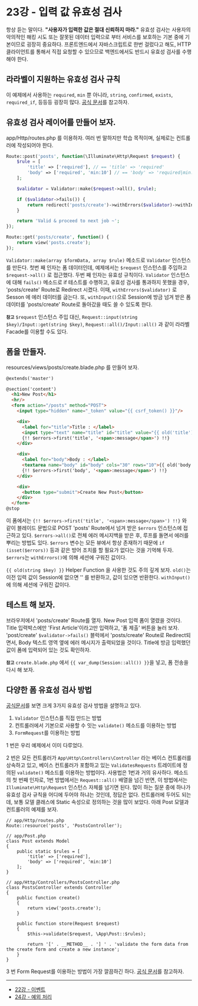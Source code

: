 # 23강 - 입력 값 유효성 검사

항상 듣는 말이다. **"사용자가 입력한 값은 절대 신뢰하지 마라."** 유효성 검사는 사용자의 악의적인 해킹 시도 또는 잘못된 데이터 입력으로 부터 서비스를 보호하는 기본 중에 기본이므로 굉장히 중요하다. 프론트엔드에서 자바스크립트로 한번 걸렀다고 해도, HTTP 클라이언트를 통해서 직접 요청할 수 있으므로 백엔드에서도 반드시 유효성 검사를 수행해야 한다.
 
## 라라벨이 지원하는 유효성 검사 규칙

이 예제에서 사용하는 `required`, `min` 뿐 아니라, `string`, `confirmed`, `exists`, `required_if`, 등등등 굉장히 많다. [공식 문서](http://laravel.com/docs/5.1/validation#available-validation-rules)를 참고하자.

## 유효성 검사 레이어를 만들어 보자.

app/Http/routes.php 를 이용하자. 여러 번 말하지만 학습 목적이며, 실제로는 컨트롤러에 작성되어야 한다.

```php
Route::post('posts', function(\Illuminate\Http\Request $request) {
    $rule = [
        'title' => ['required'], // == 'title' => 'required'
        'body' => ['required', 'min:10'] // == 'body' => 'required|min:10'
    ];

    $validator = Validator::make($request->all(), $rule);

    if ($validator->fails()) {
        return redirect('posts/create')->withErrors($validator)->withInput();
    }

    return 'Valid & proceed to next job ~';
});

Route::get('posts/create', function() {
    return view('posts.create');
});
```

`Validator::make(array $formData, array $rule)` 메소드로 `Validator` 인스턴스를 만든다. 첫번 째 인자는 폼 데이터인데, 예제에서는 `$request` 인스턴스를 주입하고 `$request->all()` 로 접근했다. 두번 째 인자는 유효성 규칙이다. `Validator` 인스턴스에 대해 `fails()` 메소드로 if 테스트를 수행하고, 유효성 검사를 통과하지 못했을 경우, 'posts/create' Route로 Redirect 시켰다. 이때, `withErrors($validator)` 로 Sesson 에 에러 데이터를 굽는다. 또, `withInput()`으로 Session에 방금 넘겨 받은 폼 데이터를 'posts/create' Route로 돌아갔을 때도 쓸 수 있도록 한다.

**`참고`** `$request` 인스턴스 주입 대신, `Request::input(string $key)/Input::get(string $key)`, `Request::all()/Input::all()` 과 같이 라라벨 Facade를 이용할 수도 있다. 

## 폼을 만들자.

resources/views/posts/create.blade.php 를 만들어 보자.

```html
@extends('master')

@section('content')
  <h1>New Post</h1>
  <hr/>
  <form action="/posts" method="POST">
    <input type="hidden" name="_token" value="{{ csrf_token() }}"/>

    <div>
      <label for="title">Title : </label>
      <input type="text" name="title" id="title" value="{{ old('title') }}"/>
      {!! $errors->first('title', '<span>:message</span>') !!}
    </div>

    <div>
      <label for="body">Body : </label>
      <textarea name="body" id="body" cols="30" rows="10">{{ old('body') }}</textarea>
      {!! $errors->first('body', '<span>:message</span>') !!}
    </div>

    <div>
      <button type="submit">Create New Post</button>
    </div>
  </form>
@stop
```

이 폼에서는 `{!! $errors->first('title', '<span>:message</span>') !!}` 와 같이 블레이드 문법으로 POST 'posts' Route에서 넘겨 받은 `$errors` 인스턴스에 접근하고 있다. `$errors->all()`로 전체 에러 메시지백을 받은 후, 루프를 돌면서 에러를 뿌리는 방법도 있다. `$errors` 변수는 모든 뷰에서 항상 존재하기 때문에 `if (isset($errors))` 등과 같은 방어 조치를 할 필요가 없다는 것을 기억해 두자. `$errors`는 `withErrors()`에 의해 세션에 구워진 값이다.

`{{ old(string $key) }}` Helper Function 을 사용한 것도 주의 깊게 보자. `old()`는 이전 입력 값이 Session에 없으면 '' 를 반환하고, 값이 있으면 반환한다. `withInput()`에 의해 세션에 구워진 값이다.

## 테스트 해 보자.

브라우저에서 'posts/create' Route를 열자. New Post 입력 폼이 열렸을 것이다. Title 입력박스에만 'First Article'이라고만 입력하고, '폼 제출' 버튼을 눌러 보자. 'post/create' `$validator->fails()` 블럭에서 'posts/create' Route로 Redirect되면서, Body 텍스트 영역 옆에 에러 메시지가 출력되었을 것이다. Title에 방금 입력했던 값이 폼에 입력되어 있는 것도 확인하자.

**`참고`** `create.blade.php` 에서 `{{ var_dump(Session::all()) }}`을 넣고, 폼 전송을 다시 해 보자.

## 다양한 폼 유효성 검사 방법

[공식문서](http://laravel.com/docs/5.1/validation)를 보면 크게 3가지 유효성 검사 방법을 설명하고 있다.
 
1. `Validator` 인스턴스를 직접 만드는 방법
2. 컨트롤러에서 기본으로 사용할 수 잇는 `validate()` 메소드를 이용하는 방법
3. `FormRequest`를 이용하는 방법

1 번은 우리 예제에서 이미 다루었다.

2 번은 모든 컨트롤러가 `App\Http\Controllers\Controller` 라는 베이스 컨트롤러를 상속하고 있고, 베이스 컨트롤러가 포함하고 있는 `ValidatesRequests` 트레이트에 정의된 `validate()` 메소드를 이용하는 방법이다. 사용법은 1번과 거의 유사하다. 메소드의 첫 번째 인자로, 1번 방법에서는 `Request::all()` 배열을 넘긴 반면, 이 방법에서는 `Illuminate\Http\Request` 인스턴스 자체를 넘기면 된다. 많이 하는 질문 중에 하나가 유효성 검사 규칙을 어디에 두어야 하냐는 것인데, 정답은 없다. 컨트롤러에 두어도 되는데, 보통 모델 클래스에 Static 속성으로 정의하는 것을 많이 보았다. 아래 Post 모델과 컨트롤러의 예제를 보자.
 
```
// app/Http/routes.php
Route::resource('posts', 'PostsController');

// app/Post.php
class Post extends Model
{
    public static $rules = [
        'title' => ['required'],
        'body' => ['required', 'min:10']
    ];
}

// app/Http/Controllers/PostsController.php
class PostsController extends Controller
{
    public function create()
    {
        return view('posts.create');
    }

    public function store(Request $request)
    {
        $this->validate($request, \App\Post::$rules);

        return '[' . __METHOD__ . '] ' . 'validate the form data from the create form and create a new instance';
    }
}
```

3 번 Form Request를 이용하는 방법이 가장 깔끔하긴 하다. [공식 문서](http://laravel.com/docs/5.1/validation#form-request-validation)를 참고하자.

---

- [22강 - 이벤트](https://github.com/appkr/l5essential/blob/master/docs/22-events.md)
- [24강 - 예외 처리](https://github.com/appkr/l5essential/blob/master/docs/24-exception-handling.md)
